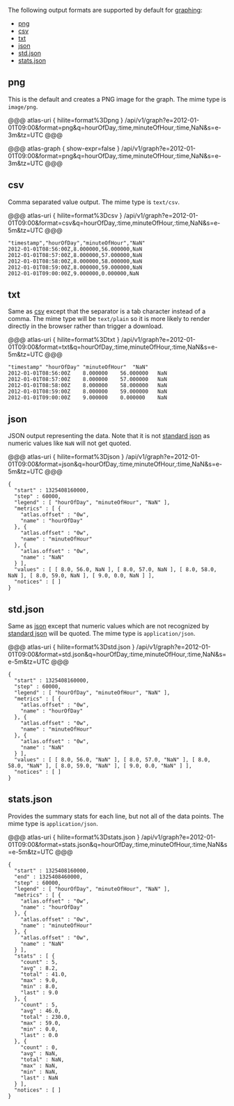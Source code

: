 The following output formats are supported by default for [graphing](Graph):

* [png](#png)
* [csv](#csv)
* [txt](#txt)
* [json](#json)
* [std.json](#stdjson)
* [stats.json](#statsjson)

## png

This is the default and creates a PNG image for the graph. The mime type is `image/png`.

@@@ atlas-uri { hilite=format%3Dpng }
/api/v1/graph?e=2012-01-01T09:00&format=png&q=hourOfDay,:time,minuteOfHour,:time,NaN&s=e-3m&tz=UTC
@@@

@@@ atlas-graph { show-expr=false }
/api/v1/graph?e=2012-01-01T09:00&format=png&q=hourOfDay,:time,minuteOfHour,:time,NaN&s=e-3m&tz=UTC
@@@

## csv

Comma separated value output. The mime type is `text/csv`.

@@@ atlas-uri { hilite=format%3Dcsv }
/api/v1/graph?e=2012-01-01T09:00&format=csv&q=hourOfDay,:time,minuteOfHour,:time,NaN&s=e-5m&tz=UTC
@@@

```
"timestamp","hourOfDay","minuteOfHour","NaN"
2012-01-01T08:56:00Z,8.000000,56.000000,NaN
2012-01-01T08:57:00Z,8.000000,57.000000,NaN
2012-01-01T08:58:00Z,8.000000,58.000000,NaN
2012-01-01T08:59:00Z,8.000000,59.000000,NaN
2012-01-01T09:00:00Z,9.000000,0.000000,NaN

```

## txt

Same as [csv](#csv) except that the separator is a tab character instead of a comma. The mime
type will be `text/plain` so it is more likely to render directly in the browser rather than
trigger a download.

@@@ atlas-uri { hilite=format%3Dtxt }
/api/v1/graph?e=2012-01-01T09:00&format=txt&q=hourOfDay,:time,minuteOfHour,:time,NaN&s=e-5m&tz=UTC
@@@

```
"timestamp"	"hourOfDay"	"minuteOfHour"	"NaN"
2012-01-01T08:56:00Z	8.000000	56.000000	NaN
2012-01-01T08:57:00Z	8.000000	57.000000	NaN
2012-01-01T08:58:00Z	8.000000	58.000000	NaN
2012-01-01T08:59:00Z	8.000000	59.000000	NaN
2012-01-01T09:00:00Z	9.000000	0.000000	NaN

```

## json

JSON output representing the data. Note that it is not [standard json](http://json.org) as numeric
values like `NaN` will not get quoted.

@@@ atlas-uri { hilite=format%3Djson }
/api/v1/graph?e=2012-01-01T09:00&format=json&q=hourOfDay,:time,minuteOfHour,:time,NaN&s=e-5m&tz=UTC
@@@

```
{
  "start" : 1325408160000,
  "step" : 60000,
  "legend" : [ "hourOfDay", "minuteOfHour", "NaN" ],
  "metrics" : [ {
    "atlas.offset" : "0w",
    "name" : "hourOfDay"
  }, {
    "atlas.offset" : "0w",
    "name" : "minuteOfHour"
  }, {
    "atlas.offset" : "0w",
    "name" : "NaN"
  } ],
  "values" : [ [ 8.0, 56.0, NaN ], [ 8.0, 57.0, NaN ], [ 8.0, 58.0, NaN ], [ 8.0, 59.0, NaN ], [ 9.0, 0.0, NaN ] ],
  "notices" : [ ]
}
```

## std.json

Same as [json](#json) except that numeric values which are not recognized by
[standard json](http://json.org) will be quoted. The mime type is `application/json`.

@@@ atlas-uri { hilite=format%3Dstd.json }
/api/v1/graph?e=2012-01-01T09:00&format=std.json&q=hourOfDay,:time,minuteOfHour,:time,NaN&s=e-5m&tz=UTC
@@@

```
{
  "start" : 1325408160000,
  "step" : 60000,
  "legend" : [ "hourOfDay", "minuteOfHour", "NaN" ],
  "metrics" : [ {
    "atlas.offset" : "0w",
    "name" : "hourOfDay"
  }, {
    "atlas.offset" : "0w",
    "name" : "minuteOfHour"
  }, {
    "atlas.offset" : "0w",
    "name" : "NaN"
  } ],
  "values" : [ [ 8.0, 56.0, "NaN" ], [ 8.0, 57.0, "NaN" ], [ 8.0, 58.0, "NaN" ], [ 8.0, 59.0, "NaN" ], [ 9.0, 0.0, "NaN" ] ],
  "notices" : [ ]
}
```

## stats.json

Provides the summary stats for each line, but not all of the data points. The mime type is
`application/json`.

@@@ atlas-uri { hilite=format%3Dstats.json }
/api/v1/graph?e=2012-01-01T09:00&format=stats.json&q=hourOfDay,:time,minuteOfHour,:time,NaN&s=e-5m&tz=UTC
@@@

```
{
  "start" : 1325408160000,
  "end" : 1325408460000,
  "step" : 60000,
  "legend" : [ "hourOfDay", "minuteOfHour", "NaN" ],
  "metrics" : [ {
    "atlas.offset" : "0w",
    "name" : "hourOfDay"
  }, {
    "atlas.offset" : "0w",
    "name" : "minuteOfHour"
  }, {
    "atlas.offset" : "0w",
    "name" : "NaN"
  } ],
  "stats" : [ {
    "count" : 5,
    "avg" : 8.2,
    "total" : 41.0,
    "max" : 9.0,
    "min" : 8.0,
    "last" : 9.0
  }, {
    "count" : 5,
    "avg" : 46.0,
    "total" : 230.0,
    "max" : 59.0,
    "min" : 0.0,
    "last" : 0.0
  }, {
    "count" : 0,
    "avg" : NaN,
    "total" : NaN,
    "max" : NaN,
    "min" : NaN,
    "last" : NaN
  } ],
  "notices" : [ ]
}
```
